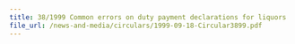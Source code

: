 ```yaml
---
title: 38/1999 Common errors on duty payment declarations for liquors
file_url: /news-and-media/circulars/1999-09-18-Circular3899.pdf
---
```

